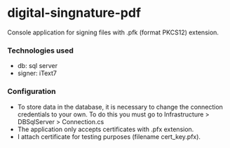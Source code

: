 # digital-singnature-pdf
Console application for signing files with .pfk (format PKCS12) extension.

### Technologies used
- db: sql server
- signer: iText7

### Configuration
- To store data in the database, it is necessary to change the connection credentials to your own. To do this you must go to Infrastructure > DBSqlServer > Connection.cs
- The application only accepts certificates with .pfx extension.
- I attach certificate for testing purposes (filename cert_key.pfx).
